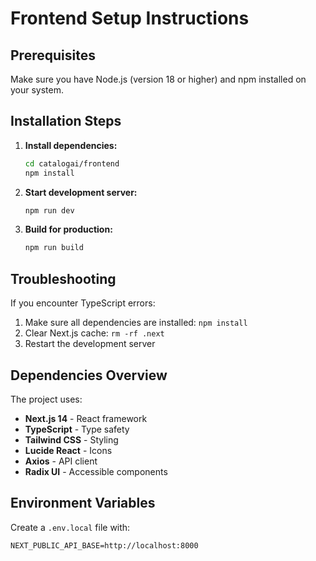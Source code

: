 # Frontend Setup Instructions

## Prerequisites
Make sure you have Node.js (version 18 or higher) and npm installed on your system.

## Installation Steps

1. **Install dependencies:**
   ```bash
   cd catalogai/frontend
   npm install
   ```

2. **Start development server:**
   ```bash
   npm run dev
   ```

3. **Build for production:**
   ```bash
   npm run build
   ```

## Troubleshooting

If you encounter TypeScript errors:
1. Make sure all dependencies are installed: `npm install`
2. Clear Next.js cache: `rm -rf .next`
3. Restart the development server

## Dependencies Overview

The project uses:
- **Next.js 14** - React framework
- **TypeScript** - Type safety
- **Tailwind CSS** - Styling
- **Lucide React** - Icons
- **Axios** - API client
- **Radix UI** - Accessible components

## Environment Variables

Create a `.env.local` file with:
```
NEXT_PUBLIC_API_BASE=http://localhost:8000
```